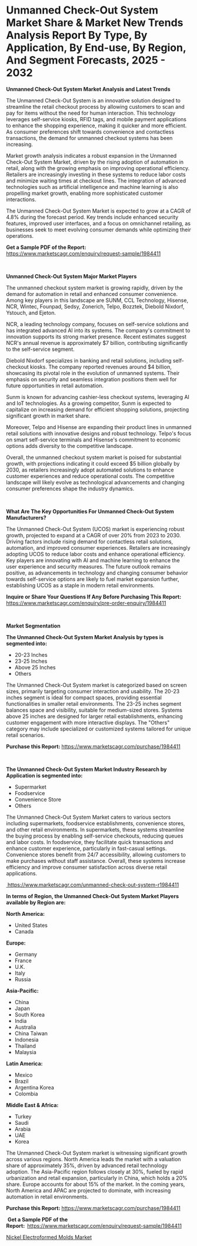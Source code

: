 <p><h1>Unmanned Check-Out System Market Share & Market New Trends Analysis Report By Type, By Application, By End-use, By Region, And Segment Forecasts, 2025 - 2032</h1></p><p><strong>Unmanned Check-Out System Market Analysis and Latest Trends</strong></p>
<p><p>The Unmanned Check-Out System is an innovative solution designed to streamline the retail checkout process by allowing customers to scan and pay for items without the need for human interaction. This technology leverages self-service kiosks, RFID tags, and mobile payment applications to enhance the shopping experience, making it quicker and more efficient. As consumer preferences shift towards convenience and contactless transactions, the demand for unmanned checkout systems has been increasing.</p><p>Market growth analysis indicates a robust expansion in the Unmanned Check-Out System Market, driven by the rising adoption of automation in retail, along with the growing emphasis on improving operational efficiency. Retailers are increasingly investing in these systems to reduce labor costs and minimize waiting times at checkout lines. The integration of advanced technologies such as artificial intelligence and machine learning is also propelling market growth, enabling more sophisticated customer interactions.</p><p>The Unmanned Check-Out System Market is expected to grow at a CAGR of 4.8% during the forecast period. Key trends include enhanced security features, improved user interfaces, and a focus on omnichannel retailing, as businesses seek to meet evolving consumer demands while optimizing their operations.</p></p>
<p><strong>Get a Sample PDF of the Report:&nbsp;</strong> <a href="https://www.marketscagr.com/enquiry/request-sample/1984411?utm_campaign=2796&utm_medium=2&utm_source=Github&utm_content=ia&utm_term=02032025&utm_id=unmanned-check-out-system">https://www.marketscagr.com/enquiry/request-sample/1984411</a></p>
<p>&nbsp;</p>
<p><strong>Unmanned Check-Out System Major Market Players</strong></p>
<p><p>The unmanned checkout system market is growing rapidly, driven by the demand for automation in retail and enhanced consumer convenience. Among key players in this landscape are SUNM, CCL Technology, Hisense, NCR, Wintec, Founpad, Sedsy, Zonerich, Telpo, Bozztek, Diebold Nixdorf, Ystouch, and Ejeton.</p><p>NCR, a leading technology company, focuses on self-service solutions and has integrated advanced AI into its systems. The company's commitment to innovation supports its strong market presence. Recent estimates suggest NCR's annual revenue is approximately $7 billion, contributing significantly to the self-service segment.</p><p>Diebold Nixdorf specializes in banking and retail solutions, including self-checkout kiosks. The company reported revenues around $4 billion, showcasing its pivotal role in the evolution of unmanned systems. Their emphasis on security and seamless integration positions them well for future opportunities in retail automation.</p><p>Sunm is known for advancing cashier-less checkout systems, leveraging AI and IoT technologies. As a growing competitor, Sunm is expected to capitalize on increasing demand for efficient shopping solutions, projecting significant growth in market share.</p><p>Moreover, Telpo and Hisense are expanding their product lines in unmanned retail solutions with innovative designs and robust technology. Telpo's focus on smart self-service terminals and Hisense's commitment to economic options adds diversity to the competitive landscape.</p><p>Overall, the unmanned checkout system market is poised for substantial growth, with projections indicating it could exceed $5 billion globally by 2030, as retailers increasingly adopt automated solutions to enhance customer experiences and reduce operational costs. The competitive landscape will likely evolve as technological advancements and changing consumer preferences shape the industry dynamics.</p></p>
<p>&nbsp;</p>
<p><strong>What Are The Key Opportunities For Unmanned Check-Out System Manufacturers?</strong></p>
<p><p>The Unmanned Check-Out System (UCOS) market is experiencing robust growth, projected to expand at a CAGR of over 20% from 2023 to 2030. Driving factors include rising demand for contactless retail solutions, automation, and improved consumer experiences. Retailers are increasingly adopting UCOS to reduce labor costs and enhance operational efficiency. Key players are innovating with AI and machine learning to enhance the user experience and security measures. The future outlook remains positive, as advancements in technology and changing consumer behavior towards self-service options are likely to fuel market expansion further, establishing UCOS as a staple in modern retail environments.</p></p>
<p><strong>Inquire or Share Your Questions If Any Before Purchasing This Report:</strong> <a href="https://www.marketscagr.com/enquiry/pre-order-enquiry/1984411?utm_campaign=2796&utm_medium=2&utm_source=Github&utm_content=ia&utm_term=02032025&utm_id=unmanned-check-out-system">https://www.marketscagr.com/enquiry/pre-order-enquiry/1984411</a></p>
<p>&nbsp;</p>
<p><strong>Market Segmentation</strong></p>
<p><strong>The Unmanned Check-Out System Market Analysis by types is segmented into:</strong></p>
<p><ul><li>20-23 Inches</li><li>23-25 Inches</li><li>Above 25 Inches</li><li>Others</li></ul></p>
<p><p>The Unmanned Check-Out System market is categorized based on screen sizes, primarily targeting consumer interaction and usability. The 20-23 inches segment is ideal for compact spaces, providing essential functionalities in smaller retail environments. The 23-25 inches segment balances space and visibility, suitable for medium-sized stores. Systems above 25 inches are designed for larger retail establishments, enhancing customer engagement with more interactive displays. The "Others" category may include specialized or customized systems tailored for unique retail scenarios.</p></p>
<p><strong>Purchase this Report:&nbsp;</strong><a href="https://www.marketscagr.com/purchase/1984411?utm_campaign=2796&utm_medium=2&utm_source=Github&utm_content=ia&utm_term=02032025&utm_id=unmanned-check-out-system">https://www.marketscagr.com/purchase/1984411</a></p>
<p>&nbsp;</p>
<p><strong>The Unmanned Check-Out System Market Industry Research by Application is segmented into:</strong></p>
<p><ul><li>Supermarket</li><li>Foodservice</li><li>Convenience Store</li><li>Others</li></ul></p>
<p><p>The Unmanned Check-Out System Market caters to various sectors including supermarkets, foodservice establishments, convenience stores, and other retail environments. In supermarkets, these systems streamline the buying process by enabling self-service checkouts, reducing queues and labor costs. In foodservice, they facilitate quick transactions and enhance customer experience, particularly in fast-casual settings. Convenience stores benefit from 24/7 accessibility, allowing customers to make purchases without staff assistance. Overall, these systems increase efficiency and improve consumer satisfaction across diverse retail applications.</p></p>
<p><a href="https://www.marketscagr.com/unmanned-check-out-system-r1984411?utm_campaign=2796&utm_medium=2&utm_source=Github&utm_content=ia&utm_term=02032025&utm_id=unmanned-check-out-system">&nbsp;https://www.marketscagr.com/unmanned-check-out-system-r1984411</a></p>
<p><strong>In terms of Region, the Unmanned Check-Out System Market Players available by Region are:</strong></p>
<p>
    <p> <strong> North America: </strong>
        <ul>
            <li>United States</li>
            <li>Canada</li>
        </ul>
        </p> 
    <p> <strong> Europe: </strong>
        <ul>
            <li>Germany</li>
            <li>France</li>
            <li>U.K.</li>
            <li>Italy</li>
            <li>Russia</li>
        </ul>
        </p> 
    <p> <strong> Asia-Pacific: </strong>
        <ul>
            <li>China</li>
            <li>Japan</li>
            <li>South Korea</li>
            <li>India</li>
            <li>Australia</li>
            <li>China Taiwan</li>
            <li>Indonesia</li>
            <li>Thailand</li>
            <li>Malaysia</li>
        </ul>
        </p> 
    <p> <strong> Latin America: </strong>
        <ul>
            <li>Mexico</li>
            <li>Brazil</li>
            <li>Argentina Korea</li>
            <li>Colombia</li>
        </ul>
        </p> 
    <p> <strong> Middle East & Africa: </strong>
        <ul>
            <li>Turkey</li>
            <li>Saudi</li>
            <li>Arabia</li>
            <li>UAE</li>
            <li>Korea</li>
        </ul>
    </p>
    </p>
<p><p>The Unmanned Check-Out System market is witnessing significant growth across various regions. North America leads the market with a valuation share of approximately 35%, driven by advanced retail technology adoption. The Asia-Pacific region follows closely at 30%, fueled by rapid urbanization and retail expansion, particularly in China, which holds a 20% share. Europe accounts for about 15% of the market. In the coming years, North America and APAC are projected to dominate, with increasing automation in retail environments.</p></p>
<p><strong>Purchase this Report: </strong><a href="https://www.marketscagr.com/purchase/1984411?utm_campaign=2796&utm_medium=2&utm_source=Github&utm_content=ia&utm_term=02032025&utm_id=unmanned-check-out-system">https://www.marketscagr.com/purchase/1984411</a></p>
<p>&nbsp;<strong>Get a Sample PDF of the Report:&nbsp;&nbsp;</strong><a href="https://www.marketscagr.com/enquiry/request-sample/1984411?utm_campaign=2796&utm_medium=2&utm_source=Github&utm_content=ia&utm_term=02032025&utm_id=unmanned-check-out-system">https://www.marketscagr.com/enquiry/request-sample/1984411</a></p>
<p><strong></strong></p>
<p><p><a href="https://github.com/abantolemox08/Market-Research-Report-List-1/blob/main/nickel-electroformed-molds-market.md?utm_campaign=2796&utm_medium=2&utm_source=Github&utm_content=ia&utm_term=02032025&utm_id=unmanned-check-out-system">Nickel Electroformed Molds Market</a></p></p>